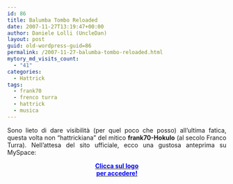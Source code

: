 ```yaml
---
id: 86
title: Balumba Tombo Reloaded
date: 2007-11-27T13:19:47+00:00
author: Daniele Lolli (UncleDan)
layout: post
guid: old-wordpress-guid=86
permalink: /2007-11-27-balumba-tombo-reloaded.html
mytory_md_visits_count:
  - "41"
categories:
  - Hattrick
tags:
  - frank70
  - frenco turra
  - hattrick
  - musica
---
```

<p align="justify">
  Sono lieto di dare visibilità (per quel poco che posso) all&#8217;ultima fatica, questa volta non &#8220;hattrickiana&#8221; del mitico <strong>frank70-Hokulo</strong> (al secolo Franco Turra). Nell&#8217;attesa del sito ufficiale, ecco una gustosa anteprima su MySpace:
</p>

<p align="center">
  <a title="Pedale Baroque - Balumba Tombo Reloaded" href="http://www.myspace.com/pedalebaroque" target="_blank"><img src="/uploads/demix/m_55eeff5e88128cbfd0e2d46fac681838.gif" alt="" /><br /> <strong><span style="color: #0000ff;">Clicca sul logo<br /> per accedere!</span></strong></a>
</p>